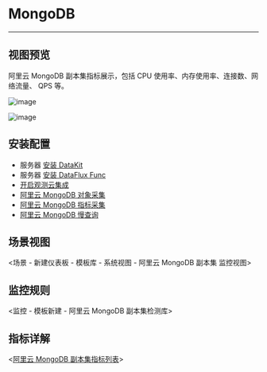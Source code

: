 # MongoDB

---

## 视图预览

阿里云 MongoDB 副本集指标展示，包括 CPU 使用率、内存使用率、连接数、网络流量、 QPS 等。

![image](../../imgs/input-aliyun-mongodb-1.png)

![image](../../imgs/input-aliyun-mongodb-2.png)



## 安装配置
- 服务器 [安装 DataKit](../../../datakit/datakit-install.md)
- 服务器 [安装 DataFlux Func ](https://func.guance.com/doc/quick-start/)
- [开启观测云集成](https://func.guance.com/doc/script-market-guance-integration/)
- [阿里云 MongoDB 对象采集](https://func.guance.com/doc/script-market-guance-aliyun-mongodb/)
- [阿里云 MongoDB 指标采集](https://func.guance.com/doc/script-market-guance-aliyun-monitor/)
- [阿里云 MongoDB 慢查询](https://func.guance.com/doc/script-market-guance-aliyun-mongodb-slowlog/)

## 场景视图

<场景 - 新建仪表板 - 模板库 - 系统视图 - 阿里云 MongoDB 副本集 监控视图>

## 监控规则

<监控 - 模板新建 - 阿里云 MongoDB 副本集检测库>

## 指标详解

<[阿里云 MongoDB 副本集指标列表](https://help.aliyun.com/document_detail/164612.htm?spm=a2c4g.11186623.0.0.43b91c27o4vtcX#concept-2492770)>
